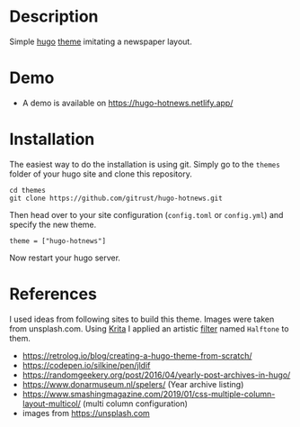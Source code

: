 # Description

Simple [hugo](https://gohugo.io) [theme](https://themes.gohugo.io) imitating a newspaper layout.

# Demo

- A demo is available on https://hugo-hotnews.netlify.app/

# Installation

The easiest way to do the installation is using git.
Simply go to the `themes` folder of your hugo site and clone this repository.

```
cd themes
git clone https://github.com/gitrust/hugo-hotnews.git
```

Then head over to your site configuration (`config.toml` or `config.yml`) and specify the new theme.

```
theme = ["hugo-hotnews"]
```

Now restart your hugo server.

# References

I used ideas from following sites to build this theme. Images were
taken from unsplash.com. Using [Krita](https://krita.org) I applied an artistic [filter](https://docs.krita.org/en/reference_manual/filters/artistic.html) named `Halftone` to them.

- https://retrolog.io/blog/creating-a-hugo-theme-from-scratch/
- https://codepen.io/silkine/pen/jldif
- https://randomgeekery.org/post/2016/04/yearly-post-archives-in-hugo/
- https://www.donarmuseum.nl/spelers/ (Year archive listing)
- https://www.smashingmagazine.com/2019/01/css-multiple-column-layout-multicol/ (multi column configuration)
- images from https://unsplash.com
